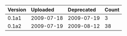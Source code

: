 |Version|Uploaded|Deprecated|Count|
|:------|:-------|:---------|:----|
|0.1a1  |2009-07-18|2009-07-19|3    |
|0.1a2  |2009-07-19|2009-08-12|38   |